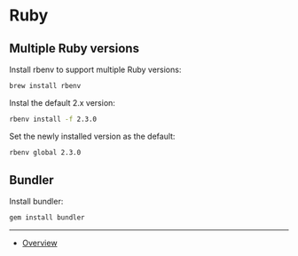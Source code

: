 # Ruby

## Multiple Ruby versions

Install rbenv to support multiple Ruby versions:

```bash
brew install rbenv
```

Instal the default 2.x version:

```bash
rbenv install -f 2.3.0
```

Set the newly installed version as the default:

```bash
rbenv global 2.3.0
```

## Bundler

Install bundler:

```bash
gem install bundler
```

---

* [Overview](../README.md)

